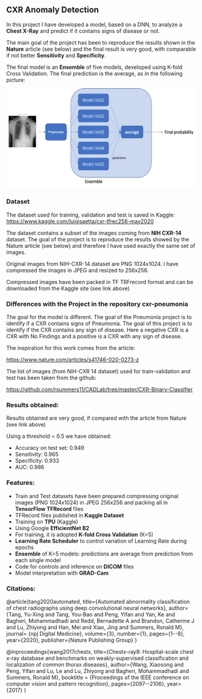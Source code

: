 ## CXR Anomaly Detection
In this project I have developed a model, based on a DNN, to analyze a **Chest X-Ray** and predict if it contains signs of disease or not.

The main goal of the project has been to reproduce the results shown in the **Nature** article (see below) and the final result is very good, with comparable if not better **Sensitivity** and **Specificity**.

The final model is an **Ensemble** of five models, developed using K-fold Cross Validation. The final prediction is the average, as in the following picture:

![ensemble](ensemble.jpg)

### Dataset
The dataset used for training, validation and test is saved in Kaggle: 
https://www.kaggle.com/luigisaetta/cxr-tfrec256-may2020

The dataset contains a subset of the images coming from **NIH CXR-14** dataset. The goal of the project is to reproduce the results showed by the Nature article (see below) and therefore I have used exactly the same set of images.

Original images from NIH-CXR-14 dataset are PNG 1024x1024. I have compressed the images in JPEG and resized to 256x256.

Compressed images have been packed in TF TRFrecord format and can be downloaded from the Kaggle site (see link above)

### Differences with the Project in the repository cxr-pneumonia
The goal for the model is different. The goal of the Pneumonia project is to identify if a CXR contains signs of Pneumonia.
The goal of this project is to identify if the CXR contains any sign of disease. Here a negative CXR is a CXR with No Findings and a positive is a CXR with any sign of disease.

The inspiration for this work comes from the article: 

https://www.nature.com/articles/s41746-020-0273-z

The list of images (from NIH-CXR 14 dataset) used for train-validation and test has been taken from the github:

https://github.com/rsummers11/CADLab/tree/master/CXR-Binary-Classifier

### Results obtained:
Results obtained are very good, if compared with the article from Nature (see link above)

Using a threshold = 0.5 we have obtained:
* Accuracy on test set: 0.949
* Sensitivity: 0.965
* Specificity: 0.933
* AUC: 0.986

### Features:
* Train and Test datasets have been prepared compressing original images (PNG 1024x1024) in JPEG 256x256 and packing all in **TensorFlow TFRecord** files
* TFRecord files published in **Kaggle Dataset**
* Training on **TPU** (Kaggle)
* Using Google **EfficientNet B2**
* For training, it is adopted **K-fold Cross Validation** (K=5)
* **Learning Rate Scheduler** to control variation of Learning Rate during epochs
* **Ensemble** of K=5 models: predictions are average from prediction from each single model
* Code for controls and inference on **DICOM** files
* Model interpretation with **GRAD-Cam**

### Citations:
@article{tang2020automated,
    title={Automated abnormality classification of chest radiographs using deep convolutional neural networks},
    author={Tang, Yu-Xing and Tang, You-Bao and Peng, Yifan and Yan, Ke and Bagheri, Mohammadhadi and Redd, Bernadette A and Brandon, Catherine J and Lu, Zhiyong and Han, Mei and Xiao, Jing and Summers, Ronald M},
    journal= {npj Digital Medicine},
    volume={3},
    number={1},
    pages={1--8},
    year={2020},
    publisher={Nature Publishing Group}
}

@inproceedings{wang2017chestx,
    title={Chestx-ray8: Hospital-scale chest x-ray database and benchmarks on weakly-supervised classification and localization of common thorax diseases},
    author={Wang, Xiaosong and Peng, Yifan and Lu, Le and Lu, Zhiyong and Bagheri, Mohammadhadi and Summers, Ronald M},
    booktitle = {Proceedings of the IEEE conference on computer vision and pattern recognition},
    pages={2097--2106},
    year={2017}
}

